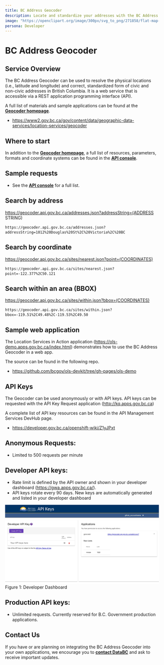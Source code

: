 ```yaml
---
title: BC Address Geocoder
description: Locate and standardize your addresses with the BC Address Geocoder.
image: "https://openclipart.org/image/300px/svg_to_png/271858/flat-map-gray.png"
persona: Developer
---
```


# BC Address Geocoder

## Service Overview
The BC Address Geocoder can be used to resolve the physical locations (i.e., latitude and longitude) and correct, standardized form of civic and non-civic addresses in British Columbia.  It is a web service that is accessible via a REST application programming interface (API).

A full list of materials and sample applications can be found at the **[Geocoder homepage](https://www2.gov.bc.ca/gov/content/data/geographic-data-services/location-services/geocoder)**.
* https://www2.gov.bc.ca/gov/content/data/geographic-data-services/location-services/geocoder


## Where to start
In addition to the **[Geocoder homepage](https://www2.gov.bc.ca/gov/content/data/geographic-data-services/location-services/geocoder)**, a full list of resources, parameters, formats and coordinate systems can be found in the **[API console](https://catalogue.data.gov.bc.ca/dataset/physical-address-geocoding-web-service/resource/40d6411e-ab98-4df9-a24e-67f81c45f6fa/view/1d3c42fc-53dc-4aab-ae3b-f4d056cb00e0)**. 


## Sample requests
* See the **[API console](https://catalogue.data.gov.bc.ca/dataset/geomark-web-service/resource/5c237fac-851c-4cd9-987c-d5cc5a0da7e9/view/fd2f9b17-8527-4a89-a552-7786d36ba1f1)** for a full list.

## Search by address

https://geocoder.api.gov.bc.ca/addresses.json?addressString=(ADDRESS STRING)
```console
https://geocoder.api.gov.bc.ca/addresses.json?addressString=1012%20Douglas%20St%2C%20Victoria%2C%20BC
```

## Search by coordinate
https://geocoder.api.gov.bc.ca/sites/nearest.json?point=(COORDINATES)
```console
https://geocoder.api.gov.bc.ca/sites/nearest.json?point=-122.377%2C50.121
```

## Search within an area (BBOX)
https://geocoder.api.gov.bc.ca/sites/within.json?bbox=(COORDINATES)
```console
https://geocoder.api.gov.bc.ca/sites/within.json?bbox=-119.51%2C49.48%2C-119.53%2C49.50
```

## Sample web application

The Location Services in Action application (https://ols-demo.apps.gov.bc.ca/index.html) demonstrates how to use the BC Address Geocoder in a web app.

The source can be found in the following repo.
* https://github.com/bcgov/ols-devkit/tree/gh-pages/ols-demo


## API Keys

The Geocoder can be used anonymously or with API keys.
API keys can be requested with the API Key Request application (http://kq.apps.gov.bc.ca)

A complete list of API key resources can be found in the API Management Services DevHub page.
* https://developer.gov.bc.ca/openshift-wiki/Z1yJPxt

## Anonymous Requests:
*  Limited to 500 requests per minute

## Developer API keys:
*  Rate limit is defined by the API owner and shown in your developer dashboard (https://gwa.apps.gov.bc.ca/).
*  API keys rotate every 90 days. New keys are automatically generated and listed in your developer dashboard

![Developer Dashboard](https://raw.githubusercontent.com/bcgov/gwa/master/img/Enable_API_Keys.JPG)
Figure 1: Developer Dashboard

## Production API keys:
*  Unlimited requests. Currently reserved for B.C. Government production applications.

## Contact Us
If you have or are planning on integrating the BC Address Geocoder into your own applications, we encourage you to **[contact DataBC](https://forms.gov.bc.ca/databc-contact-us/)** and ask to receive important updates.
